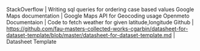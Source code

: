 StackOverflow | Writing sql queries for ordering case based values
Google Maps documentation | Google Maps API for Geocoding usage
Openmeto Documentaion | Code to fetch weather for given latitude,longitude
Github | https://github.com/fau-masters-collected-works-cgarbin/datasheet-for-dataset-template/blob/master/datasheet-for-dataset-template.md | Datasheet Template
